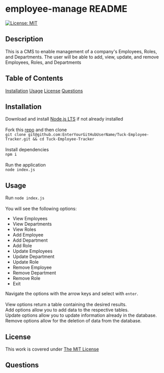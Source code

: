 # employee-manage README
[![License: MIT](https://img.shields.io/badge/License-MIT-yellow.svg)](https://opensource.org/licenses/MIT)
## Description

This is a CMS to enable management of a company's Employees, Roles, and Departments. The user will be able to add, view, update, and remove Employees, Roles, and Departments

## Table of Contents

[Installation](#Installation)
[Usage](#Usage)
[License](#License)
[Questions](#Questions)

## Installation

Download and install [Node.js LTS](https://nodejs.org/en/download/) if not already installed<br/><br/>Fork this [repo](https://github.com/CHANCEEWELL/employee-manage) and then clone<br/>`git clone git@github.com:EnterYourGitHubUserName/Tuck-Employee-Tracker.git && cd Tuck-Employee-Tracker`<br/><br/>Install dependencies<br/>`npm i`<br/><br/>Run the application<br/>`node index.js`

## Usage

Run `node index.js`<br/><br/>You will see the following options:<br/><ul><li>View Employees</li><li>View Departments</li><li>View Roles</li><li>Add Employee</li><li>Add Department</li><li>Add Role</li><li>Update Employees</li><li>Update Department</li><li>Update Role</li><li>Remove Employee</li><li>Remove Department</li><li>Remove Role</li><li>Exit</li></ul>Navigate the options with the arrow keys and select with `enter`.<br/><br/>View options return a table containing the desired results.<br/>Add options allow you to add data to the respective tables.<br/>Update options allow you to update information already in the database.<br/>Remove options allow for the deletion of data from the database.


## License

This work is covered under [The MIT License](https://opensource.org/licenses/MIT)

## Questions

